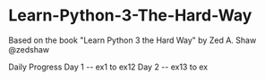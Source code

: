 # Learn-Python-3-The-Hard-Way
Based on the book "Learn Python 3 the Hard Way" by Zed A. Shaw @zedshaw

Daily Progress
Day 1 -- ex1 to ex12
Day 2 -- ex13 to ex
